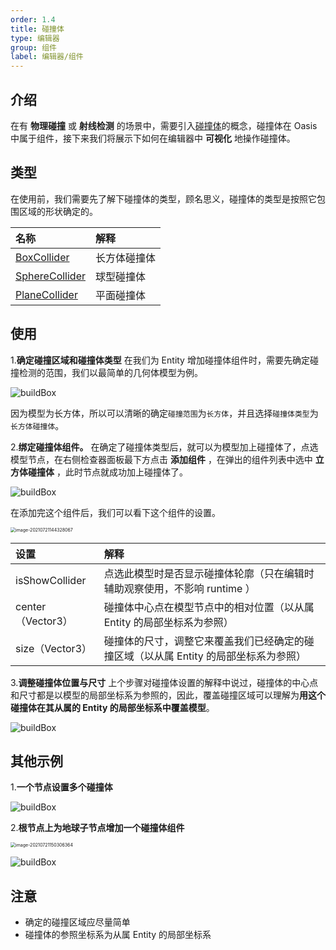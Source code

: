 ```yaml
---
order: 1.4
title: 碰撞体
type: 编辑器
group: 组件
label: 编辑器/组件
---
```


## 介绍

在有 **物理碰撞** 或 **射线检测** 的场景中，需要引入[碰撞体](${docs}collision-cn)的概念，碰撞体在 Oasis 中属于组件，接下来我们将展示下如何在编辑器中 **可视化** 地操作碰撞体。

## 类型
在使用前，我们需要先了解下碰撞体的类型，顾名思义，碰撞体的类型是按照它包围区域的形状确定的。

| 名称 | 解释 |
| :--- | :--- |
| [BoxCollider](${api}core/BoxCollider) | 长方体碰撞体 |
| [SphereCollider](${api}core/SphereCollider) | 球型碰撞体 |
| [PlaneCollider](${api}core/PlaneCollider) | 平面碰撞体 |

## 使用

1.**确定碰撞区域和碰撞体类型** 
在我们为 Entity 增加碰撞体组件时，需要先确定碰撞检测的范围，我们以最简单的几何体模型为例。

![buildBox](https://gw.alipayobjects.com/zos/OasisHub/ad2225ed-e793-4143-a6ed-25a2f9826a6d/buildBox.gif)

因为模型为长方体，所以可以清晰的确定`碰撞范围`为`长方体`，并且选择`碰撞体类型`为`长方体碰撞体`。

2.**绑定碰撞体组件。** 
在确定了碰撞体类型后，就可以为模型加上碰撞体了，点选模型节点，在右侧检查器面板最下方点击 **添加组件** ，在弹出的组件列表中选中 **立方体碰撞体** ，此时节点就成功加上碰撞体了。

![buildBox](https://gw.alipayobjects.com/zos/OasisHub/716234fd-c343-4b7d-8179-1bd438787276/buildBox.gif)

在添加完这个组件后，我们可以看下这个组件的设置。

<img src="https://gw.alipayobjects.com/zos/OasisHub/281656ae-c172-483c-be62-1818cb0a20a7/image-20210721144328067.png" alt="image-20210721144328067" style="zoom:50%;" />

| 设置 | 解释 |
| :--- | :--- |
| isShowCollider | 点选此模型时是否显示碰撞体轮廓（只在编辑时辅助观察使用，不影响 runtime ） |
| center（Vector3） | 碰撞体中心点在模型节点中的相对位置（以从属 Entity 的局部坐标系为参照） |
| size（Vector3） | 碰撞体的尺寸，调整它来覆盖我们已经确定的碰撞区域（以从属 Entity 的局部坐标系为参照） |

3.**调整碰撞体位置与尺寸** 
上个步骤对碰撞体设置的解释中说过，碰撞体的中心点和尺寸都是以模型的局部坐标系为参照的，因此，覆盖碰撞区域可以理解为**用这个碰撞体在其从属的 Entity 的局部坐标系中覆盖模型**。

![buildBox](https://gw.alipayobjects.com/zos/OasisHub/9d545199-a9e7-4d89-afc1-d01d22fb96e6/buildBox.gif)

## 其他示例
1.**一个节点设置多个碰撞体**

![buildBox](https://gw.alipayobjects.com/zos/OasisHub/03ebe9cd-ee6d-4ed8-8308-b7c034d3d078/buildBox.gif)

2.**根节点上为地球子节点增加一个碰撞体组件**

<img src="https://gw.alipayobjects.com/zos/OasisHub/9d9a2d37-b550-4657-9883-064f6cd040ff/image-20210721150306364.png" alt="image-20210721150306364" style="zoom:50%;" />

![buildBox](https://gw.alipayobjects.com/zos/OasisHub/755facc1-ae8f-437c-90e9-decb93a1c6fe/buildBox.gif)

## 注意
- 确定的碰撞区域应尽量简单
- 碰撞体的参照坐标系为从属 Entity 的局部坐标系